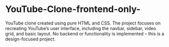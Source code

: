 # YouTube-Clone-frontend-only-
YouTube clone created using pure HTML and CSS.   The project focuses on recreating YouTube’s user interface, including the navbar, sidebar, video grid, and basic layout.   No backend or functionality is implemented – this is a design-focused project.  

